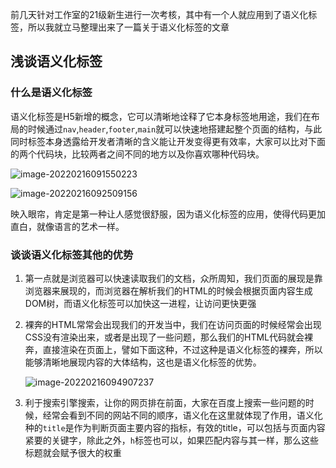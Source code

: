 前几天针对工作室的21级新生进行一次考核，其中有一个人就应用到了语义化标签，所以我就立马整理出来了一篇关于语义化标签的文章

## 浅谈语义化标签

### 什么是语义化标签

语义化标签是H5新增的概念，它可以清晰地诠释了它本身标签地用途，我们在布局的时候通过```nav```,```header```,```footer```,```main```就可以快速地搭建起整个页面的结构，与此同时标签本身透露给开发者清晰的含义能让开发变得更有效率，大家可以比对下面的两个代码块，比较两者之间不同的地方以及你喜欢哪种代码块。

![image-20220216091550223](C:\Users\hogskin\AppData\Roaming\Typora\typora-user-images\image-20220216091550223.png)

![image-20220216092509156](C:\Users\hogskin\AppData\Roaming\Typora\typora-user-images\image-20220216092509156.png)

映入眼帘，肯定是第一种让人感觉很舒服，因为语义化标签的应用，使得代码更加直白，就像语言的艺术一样。

### 谈谈语义化标签其他的优势

1. 第一点就是浏览器可以快速读取我们的文档，众所周知，我们页面的展现是靠浏览器来展现的，而浏览器在解析我们的HTML的时候会根据页面内容生成DOM树，而语义化标签可以加快这一进程，让访问更快更强

2. 裸奔的HTML常常会出现我们的开发当中，我们在访问页面的时候经常会出现CSS没有渲染出来，或者是出现了一些问题，那么我们的HTML代码就会裸奔，直接渲染在页面上，譬如下面这种，不过这种是语义化标签的裸奔，所以能够清晰地展现内容的大体结构，这也是语义化标签的优势。

   ![image-20220216094907237](C:\Users\hogskin\AppData\Roaming\Typora\typora-user-images\image-20220216094907237.png)

3. 利于搜索引擎搜索，让你的网页排在前面，大家在百度上搜索一些问题的时候，经常会看到不同的网站不同的顺序，语义化在这里就体现了作用，语义化种的```title```是作为判断页面主要内容的指标，有效的title，可以包括与页面内容紧要的关键字，除此之外，```h```标签也可以，如果匹配内容与其一样，那么这些标题就会赋予很大的权重